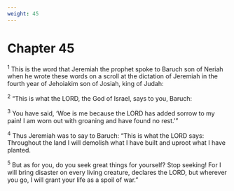 ```yaml
---
weight: 45
---
```


# Chapter 45

<sup>1</sup> This is the word that Jeremiah the prophet spoke to Baruch son of Neriah when he wrote these words on a scroll at the dictation of Jeremiah in the fourth year of Jehoiakim son of Josiah, king of Judah: 

<sup>2</sup> “This is what the LORD, the God of Israel, says to you, Baruch: 

<sup>3</sup> You have said, ‘Woe is me because the LORD has added sorrow to my pain! I am worn out with groaning and have found no rest.’” 

<sup>4</sup> Thus Jeremiah was to say to Baruch: “This is what the LORD says: Throughout the land I will demolish what I have built and uproot what I have planted. 

<sup>5</sup> But as for you, do you seek great things for yourself? Stop seeking! For I will bring disaster on every living creature, declares the LORD, but wherever you go, I will grant your life as a spoil of war.” 


